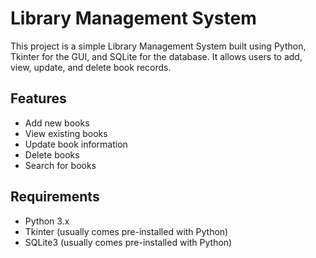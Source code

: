 # Library Management System

This project is a simple Library Management System built using Python, Tkinter for the GUI, and SQLite for the database. It allows users to add, view, update, and delete book records.

## Features

- Add new books
- View existing books
- Update book information
- Delete books
- Search for books

## Requirements

- Python 3.x
- Tkinter (usually comes pre-installed with Python)
- SQLite3 (usually comes pre-installed with Python)

